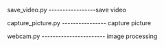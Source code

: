 save_video.py -----------------save video

capture_picture.py ---------------- capture picture

webcam.py ----------------------- image processing
